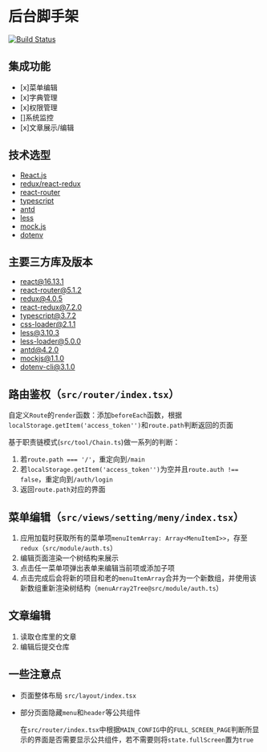 # 后台脚手架

[![Build Status](https://www.travis-ci.org/mrrs878/monitor.svg?branch=master)](https://www.travis-ci.org/mrrs878/monitor)

## 集成功能

- [x]菜单编辑
- [x]字典管理
- [x]权限管理
- []系统监控
- [x]文章展示/编辑

## 技术选型

- [React.js](https://react.docschina.org)
- [redux/react-redux](https://www.redux.org.cn/)
- [react-router](https://react-router.docschina.org/)
- [typescript](https://www.tslang.cn/)
- [antd](https://ant.design/)
- [less](http://lesscss.cn/)
- [mock.js](http://mockjs.com/)
- [dotenv](https://github.com/motdotla/dotenv#readme)

## 主要三方库及版本

- react@16.13.1
- react-router@5.1.2
- redux@4.0.5
- react-redux@7.2.0
- typescript@3.7.2
- css-loader@2.1.1
- less@3.10.3
- less-loader@5.0.0
- antd@4.2.0
- mockjs@1.1.0
- dotenv-cli@3.1.0

## 路由鉴权（`src/router/index.tsx`）

自定义`Route`的`render`函数：添加`beforeEach`函数，根据`localStorage.getItem('access_token'')`和`route.path`判断返回的页面

基于职责链模式(`src/tool/Chain.ts`)做一系列的判断：

1. 若`route.path === '/'`，重定向到`/main`
2. 若`localStorage.getItem('access_token'')`为空并且`route.auth !== false`，重定向到`/auth/login`
3. 返回`route.path`对应的界面

## 菜单编辑（`src/views/setting/meny/index.tsx`）

1. 应用加载时获取所有的菜单项`menuItemArray: Array<MenuItemI>>`，存至`redux`（`src/module/auth.ts`）
2. 编辑页面渲染一个树结构来展示
3. 点击任一菜单项弹出表单来编辑当前项或添加子项
4. 点击完成后会将新的项目和老的`menuItemArray`合并为一个新数组，并使用该新数组重新渲染树结构（`menuArray2Tree@src/module/auth.ts`）

## 文章编辑

1. 读取仓库里的文章
2. 编辑后提交仓库

## 一些注意点

- 页面整体布局
    `src/layout/index.tsx`

- 部分页面隐藏`menu`和`header`等公共组件

    在`src/router/index.tsx`中根据`MAIN_CONFIG`中的`FULL_SCREEN_PAGE`判断所显示的界面是否需要显示公共组件，若不需要则将`state.fullScreen`置为`true`
